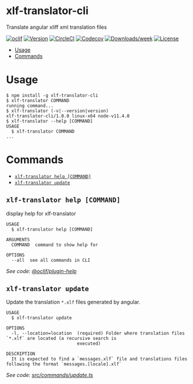 xlf-translator-cli
==================

Translate angular xliff xml translation files

[![oclif](https://img.shields.io/badge/cli-oclif-brightgreen.svg)](https://oclif.io)
[![Version](https://img.shields.io/npm/v/xlf-translator-cli.svg)](https://npmjs.org/package/xlf-translator-cli)
[![CircleCI](https://circleci.com/gh/leon19/xlf-translator-cli/tree/master.svg?style=shield)](https://circleci.com/gh/leon19/xlf-translator-cli/tree/master)
[![Codecov](https://codecov.io/gh/leon19/xlf-translator-cli/branch/master/graph/badge.svg)](https://codecov.io/gh/leon19/xlf-translator-cli)
[![Downloads/week](https://img.shields.io/npm/dw/xlf-translator-cli.svg)](https://npmjs.org/package/xlf-translator-cli)
[![License](https://img.shields.io/npm/l/xlf-translator-cli.svg)](https://github.com/leon19/xlf-translator-cli/blob/master/package.json)

<!-- toc -->
* [Usage](#usage)
* [Commands](#commands)
<!-- tocstop -->
# Usage
<!-- usage -->
```sh-session
$ npm install -g xlf-translator-cli
$ xlf-translator COMMAND
running command...
$ xlf-translator (-v|--version|version)
xlf-translator-cli/1.0.0 linux-x64 node-v11.4.0
$ xlf-translator --help [COMMAND]
USAGE
  $ xlf-translator COMMAND
...
```
<!-- usagestop -->
# Commands
<!-- commands -->
* [`xlf-translator help [COMMAND]`](#xlf-translator-help-command)
* [`xlf-translator update`](#xlf-translator-update)

## `xlf-translator help [COMMAND]`

display help for xlf-translator

```
USAGE
  $ xlf-translator help [COMMAND]

ARGUMENTS
  COMMAND  command to show help for

OPTIONS
  --all  see all commands in CLI
```

_See code: [@oclif/plugin-help](https://github.com/oclif/plugin-help/blob/v2.1.6/src/commands/help.ts)_

## `xlf-translator update`

Update the translation `*.xlf` files generated by angular.

```
USAGE
  $ xlf-translator update

OPTIONS
  -l, --location=location  (required) Folder where translation files `*.xlf` are located (a recursive search is
                           executed)

DESCRIPTION
  It is expected to find a `messages.xlf` file and translations files following the format `messages.[locale].xlf`
```

_See code: [src/commands/update.ts](https://github.com/leon19/xlf-translator-cli/blob/v1.0.0/src/commands/update.ts)_
<!-- commandsstop -->
